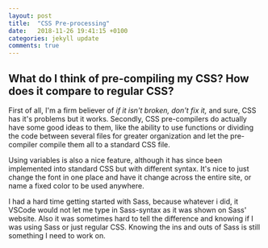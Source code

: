 ```yaml
---
layout: post
title:  "CSS Pre-processing"
date:   2018-11-26 19:41:15 +0100
categories: jekyll update
comments: true
---
```


## What do I think of pre-compiling my CSS? How does it compare to regular CSS?


First of all, I'm a firm believer of *if it isn't broken, don't fix it,* and sure, CSS has it's problems but it works. Secondly, CSS pre-compilers do actually have some good ideas to them, like the ability to use functions or dividing the code between several files for greater organization and let the pre-compiler compile them all to a standard CSS file.

Using variables is also a nice feature, although it has since been implemented into standard CSS but with different syntax. It's nice to just change the font in one place and have it change across the entire site, or name a fixed color to be used anywhere.

I had a hard time getting started with Sass, because whatever i did, it VSCode would not let me type in Sass-syntax as it was shown on Sass' website. Also it was sometimes hard to tell the difference and knowing if I was using Sass or just regular CSS. Knowing the ins and outs of Sass is still something I need to work on.
